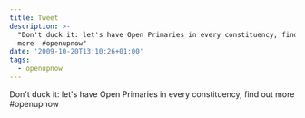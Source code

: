```yaml
---
title: Tweet
description: >-
  "Don't duck it: let's have Open Primaries in every constituency, find out
  more  #openupnow"
date: '2009-10-20T13:10:26+01:00'
tags:
  - openupnow
---
```

Don't duck it: let's have Open Primaries in every constituency, find out more  #openupnow
